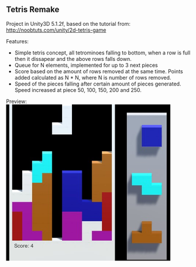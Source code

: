 ## Tetris Remake ##
Project in Unity3D 5.1.2f, based on the tutorial from: http://noobtuts.com/unity/2d-tetris-game

Features:

 - Simple tetris concept, all tetrominoes falling to bottom, when a row is full then it dissapear and the above rows falls down.
 - Queue for N elements, implemented for up to 3 next pieces
 - Score based on the amount of rows removed at the same time. Points added calculated as N * N, where N is number of rows removed.
 - Speed of the pieces falling after certain amount of pieces generated. Speed increased at piece 50, 100, 150, 200 and 250.

Preview:
![preview image of tetris game](https://raw.githubusercontent.com/Kaielth/Tetris_Remake/master/13-8-2015%207.8.29%201.jpg)
